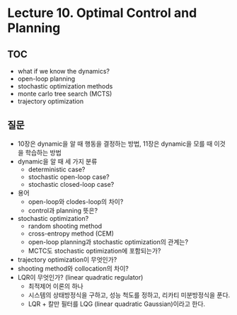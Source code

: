 # Lecture 10. Optimal Control and Planning

## TOC
- what if we know the dynamics?
- open-loop planning
- stochastic optimization methods
- monte carlo tree search (MCTS)
- trajectory optimization

## 질문
- 10장은 dynamic을 알 때 행동을 결정하는 방법, 11장은 dynamic을 모를 때 이것을 학습하는 방법 
- dynamic을 알 때 세 가지 분류
  - deterministic case?
  - stochastic open-loop case?
  - stochastic closed-loop case?
- 용어
  - open-loop와 clodes-loop의 차이?
  - control과 planning 뜻은?
- stochastic optimization?
  - random shooting method
  - cross-entropy method (CEM)
  - open-loop planning과 stochastic optimization의 관계는?
  - MCTC도 stochastic optimization에 포함되는가?
- trajectory optimization이 무엇인가?
- shooting method와 collocation의 차이?
- LQR이 무엇인가? (linear quadratic regulator)
  - 최적제어 이론의 하나
  - 시스템의 상태방정식을 구하고, 성능 척도를 정하고, 리카티 미분방정식을 푼다.
  - LQR + 칼만 필터를 LQG (linear quadratic Gaussian)이라고 한다.
